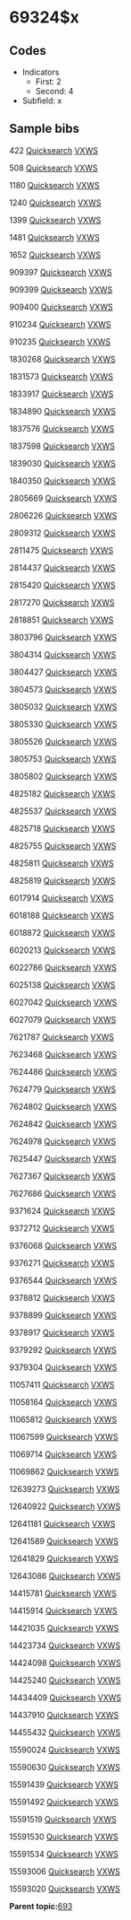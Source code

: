 # 69324$x

## Codes

-   Indicators
    -   First: 2
    -   Second: 4
-   Subfield: x

## Sample bibs

422 [Quicksearch](https://search.library.yale.edu/catalog/422) [VXWS](http://prodorbis.library.yale.edu:7014/vxws/GetHoldingsService?bibId=422)

508 [Quicksearch](https://search.library.yale.edu/catalog/508) [VXWS](http://prodorbis.library.yale.edu:7014/vxws/GetHoldingsService?bibId=508)

1180 [Quicksearch](https://search.library.yale.edu/catalog/1180) [VXWS](http://prodorbis.library.yale.edu:7014/vxws/GetHoldingsService?bibId=1180)

1240 [Quicksearch](https://search.library.yale.edu/catalog/1240) [VXWS](http://prodorbis.library.yale.edu:7014/vxws/GetHoldingsService?bibId=1240)

1399 [Quicksearch](https://search.library.yale.edu/catalog/1399) [VXWS](http://prodorbis.library.yale.edu:7014/vxws/GetHoldingsService?bibId=1399)

1481 [Quicksearch](https://search.library.yale.edu/catalog/1481) [VXWS](http://prodorbis.library.yale.edu:7014/vxws/GetHoldingsService?bibId=1481)

1652 [Quicksearch](https://search.library.yale.edu/catalog/1652) [VXWS](http://prodorbis.library.yale.edu:7014/vxws/GetHoldingsService?bibId=1652)

909397 [Quicksearch](https://search.library.yale.edu/catalog/909397) [VXWS](http://prodorbis.library.yale.edu:7014/vxws/GetHoldingsService?bibId=909397)

909399 [Quicksearch](https://search.library.yale.edu/catalog/909399) [VXWS](http://prodorbis.library.yale.edu:7014/vxws/GetHoldingsService?bibId=909399)

909400 [Quicksearch](https://search.library.yale.edu/catalog/909400) [VXWS](http://prodorbis.library.yale.edu:7014/vxws/GetHoldingsService?bibId=909400)

910234 [Quicksearch](https://search.library.yale.edu/catalog/910234) [VXWS](http://prodorbis.library.yale.edu:7014/vxws/GetHoldingsService?bibId=910234)

910235 [Quicksearch](https://search.library.yale.edu/catalog/910235) [VXWS](http://prodorbis.library.yale.edu:7014/vxws/GetHoldingsService?bibId=910235)

1830268 [Quicksearch](https://search.library.yale.edu/catalog/1830268) [VXWS](http://prodorbis.library.yale.edu:7014/vxws/GetHoldingsService?bibId=1830268)

1831573 [Quicksearch](https://search.library.yale.edu/catalog/1831573) [VXWS](http://prodorbis.library.yale.edu:7014/vxws/GetHoldingsService?bibId=1831573)

1833917 [Quicksearch](https://search.library.yale.edu/catalog/1833917) [VXWS](http://prodorbis.library.yale.edu:7014/vxws/GetHoldingsService?bibId=1833917)

1834890 [Quicksearch](https://search.library.yale.edu/catalog/1834890) [VXWS](http://prodorbis.library.yale.edu:7014/vxws/GetHoldingsService?bibId=1834890)

1837576 [Quicksearch](https://search.library.yale.edu/catalog/1837576) [VXWS](http://prodorbis.library.yale.edu:7014/vxws/GetHoldingsService?bibId=1837576)

1837598 [Quicksearch](https://search.library.yale.edu/catalog/1837598) [VXWS](http://prodorbis.library.yale.edu:7014/vxws/GetHoldingsService?bibId=1837598)

1839030 [Quicksearch](https://search.library.yale.edu/catalog/1839030) [VXWS](http://prodorbis.library.yale.edu:7014/vxws/GetHoldingsService?bibId=1839030)

1840350 [Quicksearch](https://search.library.yale.edu/catalog/1840350) [VXWS](http://prodorbis.library.yale.edu:7014/vxws/GetHoldingsService?bibId=1840350)

2805669 [Quicksearch](https://search.library.yale.edu/catalog/2805669) [VXWS](http://prodorbis.library.yale.edu:7014/vxws/GetHoldingsService?bibId=2805669)

2806226 [Quicksearch](https://search.library.yale.edu/catalog/2806226) [VXWS](http://prodorbis.library.yale.edu:7014/vxws/GetHoldingsService?bibId=2806226)

2809312 [Quicksearch](https://search.library.yale.edu/catalog/2809312) [VXWS](http://prodorbis.library.yale.edu:7014/vxws/GetHoldingsService?bibId=2809312)

2811475 [Quicksearch](https://search.library.yale.edu/catalog/2811475) [VXWS](http://prodorbis.library.yale.edu:7014/vxws/GetHoldingsService?bibId=2811475)

2814437 [Quicksearch](https://search.library.yale.edu/catalog/2814437) [VXWS](http://prodorbis.library.yale.edu:7014/vxws/GetHoldingsService?bibId=2814437)

2815420 [Quicksearch](https://search.library.yale.edu/catalog/2815420) [VXWS](http://prodorbis.library.yale.edu:7014/vxws/GetHoldingsService?bibId=2815420)

2817270 [Quicksearch](https://search.library.yale.edu/catalog/2817270) [VXWS](http://prodorbis.library.yale.edu:7014/vxws/GetHoldingsService?bibId=2817270)

2818851 [Quicksearch](https://search.library.yale.edu/catalog/2818851) [VXWS](http://prodorbis.library.yale.edu:7014/vxws/GetHoldingsService?bibId=2818851)

3803796 [Quicksearch](https://search.library.yale.edu/catalog/3803796) [VXWS](http://prodorbis.library.yale.edu:7014/vxws/GetHoldingsService?bibId=3803796)

3804314 [Quicksearch](https://search.library.yale.edu/catalog/3804314) [VXWS](http://prodorbis.library.yale.edu:7014/vxws/GetHoldingsService?bibId=3804314)

3804427 [Quicksearch](https://search.library.yale.edu/catalog/3804427) [VXWS](http://prodorbis.library.yale.edu:7014/vxws/GetHoldingsService?bibId=3804427)

3804573 [Quicksearch](https://search.library.yale.edu/catalog/3804573) [VXWS](http://prodorbis.library.yale.edu:7014/vxws/GetHoldingsService?bibId=3804573)

3805032 [Quicksearch](https://search.library.yale.edu/catalog/3805032) [VXWS](http://prodorbis.library.yale.edu:7014/vxws/GetHoldingsService?bibId=3805032)

3805330 [Quicksearch](https://search.library.yale.edu/catalog/3805330) [VXWS](http://prodorbis.library.yale.edu:7014/vxws/GetHoldingsService?bibId=3805330)

3805526 [Quicksearch](https://search.library.yale.edu/catalog/3805526) [VXWS](http://prodorbis.library.yale.edu:7014/vxws/GetHoldingsService?bibId=3805526)

3805753 [Quicksearch](https://search.library.yale.edu/catalog/3805753) [VXWS](http://prodorbis.library.yale.edu:7014/vxws/GetHoldingsService?bibId=3805753)

3805802 [Quicksearch](https://search.library.yale.edu/catalog/3805802) [VXWS](http://prodorbis.library.yale.edu:7014/vxws/GetHoldingsService?bibId=3805802)

4825182 [Quicksearch](https://search.library.yale.edu/catalog/4825182) [VXWS](http://prodorbis.library.yale.edu:7014/vxws/GetHoldingsService?bibId=4825182)

4825537 [Quicksearch](https://search.library.yale.edu/catalog/4825537) [VXWS](http://prodorbis.library.yale.edu:7014/vxws/GetHoldingsService?bibId=4825537)

4825718 [Quicksearch](https://search.library.yale.edu/catalog/4825718) [VXWS](http://prodorbis.library.yale.edu:7014/vxws/GetHoldingsService?bibId=4825718)

4825755 [Quicksearch](https://search.library.yale.edu/catalog/4825755) [VXWS](http://prodorbis.library.yale.edu:7014/vxws/GetHoldingsService?bibId=4825755)

4825811 [Quicksearch](https://search.library.yale.edu/catalog/4825811) [VXWS](http://prodorbis.library.yale.edu:7014/vxws/GetHoldingsService?bibId=4825811)

4825819 [Quicksearch](https://search.library.yale.edu/catalog/4825819) [VXWS](http://prodorbis.library.yale.edu:7014/vxws/GetHoldingsService?bibId=4825819)

6017914 [Quicksearch](https://search.library.yale.edu/catalog/6017914) [VXWS](http://prodorbis.library.yale.edu:7014/vxws/GetHoldingsService?bibId=6017914)

6018188 [Quicksearch](https://search.library.yale.edu/catalog/6018188) [VXWS](http://prodorbis.library.yale.edu:7014/vxws/GetHoldingsService?bibId=6018188)

6018872 [Quicksearch](https://search.library.yale.edu/catalog/6018872) [VXWS](http://prodorbis.library.yale.edu:7014/vxws/GetHoldingsService?bibId=6018872)

6020213 [Quicksearch](https://search.library.yale.edu/catalog/6020213) [VXWS](http://prodorbis.library.yale.edu:7014/vxws/GetHoldingsService?bibId=6020213)

6022786 [Quicksearch](https://search.library.yale.edu/catalog/6022786) [VXWS](http://prodorbis.library.yale.edu:7014/vxws/GetHoldingsService?bibId=6022786)

6025138 [Quicksearch](https://search.library.yale.edu/catalog/6025138) [VXWS](http://prodorbis.library.yale.edu:7014/vxws/GetHoldingsService?bibId=6025138)

6027042 [Quicksearch](https://search.library.yale.edu/catalog/6027042) [VXWS](http://prodorbis.library.yale.edu:7014/vxws/GetHoldingsService?bibId=6027042)

6027079 [Quicksearch](https://search.library.yale.edu/catalog/6027079) [VXWS](http://prodorbis.library.yale.edu:7014/vxws/GetHoldingsService?bibId=6027079)

7621787 [Quicksearch](https://search.library.yale.edu/catalog/7621787) [VXWS](http://prodorbis.library.yale.edu:7014/vxws/GetHoldingsService?bibId=7621787)

7623468 [Quicksearch](https://search.library.yale.edu/catalog/7623468) [VXWS](http://prodorbis.library.yale.edu:7014/vxws/GetHoldingsService?bibId=7623468)

7624486 [Quicksearch](https://search.library.yale.edu/catalog/7624486) [VXWS](http://prodorbis.library.yale.edu:7014/vxws/GetHoldingsService?bibId=7624486)

7624779 [Quicksearch](https://search.library.yale.edu/catalog/7624779) [VXWS](http://prodorbis.library.yale.edu:7014/vxws/GetHoldingsService?bibId=7624779)

7624802 [Quicksearch](https://search.library.yale.edu/catalog/7624802) [VXWS](http://prodorbis.library.yale.edu:7014/vxws/GetHoldingsService?bibId=7624802)

7624842 [Quicksearch](https://search.library.yale.edu/catalog/7624842) [VXWS](http://prodorbis.library.yale.edu:7014/vxws/GetHoldingsService?bibId=7624842)

7624978 [Quicksearch](https://search.library.yale.edu/catalog/7624978) [VXWS](http://prodorbis.library.yale.edu:7014/vxws/GetHoldingsService?bibId=7624978)

7625447 [Quicksearch](https://search.library.yale.edu/catalog/7625447) [VXWS](http://prodorbis.library.yale.edu:7014/vxws/GetHoldingsService?bibId=7625447)

7627367 [Quicksearch](https://search.library.yale.edu/catalog/7627367) [VXWS](http://prodorbis.library.yale.edu:7014/vxws/GetHoldingsService?bibId=7627367)

7627686 [Quicksearch](https://search.library.yale.edu/catalog/7627686) [VXWS](http://prodorbis.library.yale.edu:7014/vxws/GetHoldingsService?bibId=7627686)

9371624 [Quicksearch](https://search.library.yale.edu/catalog/9371624) [VXWS](http://prodorbis.library.yale.edu:7014/vxws/GetHoldingsService?bibId=9371624)

9372712 [Quicksearch](https://search.library.yale.edu/catalog/9372712) [VXWS](http://prodorbis.library.yale.edu:7014/vxws/GetHoldingsService?bibId=9372712)

9376068 [Quicksearch](https://search.library.yale.edu/catalog/9376068) [VXWS](http://prodorbis.library.yale.edu:7014/vxws/GetHoldingsService?bibId=9376068)

9376271 [Quicksearch](https://search.library.yale.edu/catalog/9376271) [VXWS](http://prodorbis.library.yale.edu:7014/vxws/GetHoldingsService?bibId=9376271)

9376544 [Quicksearch](https://search.library.yale.edu/catalog/9376544) [VXWS](http://prodorbis.library.yale.edu:7014/vxws/GetHoldingsService?bibId=9376544)

9378812 [Quicksearch](https://search.library.yale.edu/catalog/9378812) [VXWS](http://prodorbis.library.yale.edu:7014/vxws/GetHoldingsService?bibId=9378812)

9378899 [Quicksearch](https://search.library.yale.edu/catalog/9378899) [VXWS](http://prodorbis.library.yale.edu:7014/vxws/GetHoldingsService?bibId=9378899)

9378917 [Quicksearch](https://search.library.yale.edu/catalog/9378917) [VXWS](http://prodorbis.library.yale.edu:7014/vxws/GetHoldingsService?bibId=9378917)

9379292 [Quicksearch](https://search.library.yale.edu/catalog/9379292) [VXWS](http://prodorbis.library.yale.edu:7014/vxws/GetHoldingsService?bibId=9379292)

9379304 [Quicksearch](https://search.library.yale.edu/catalog/9379304) [VXWS](http://prodorbis.library.yale.edu:7014/vxws/GetHoldingsService?bibId=9379304)

11057411 [Quicksearch](https://search.library.yale.edu/catalog/11057411) [VXWS](http://prodorbis.library.yale.edu:7014/vxws/GetHoldingsService?bibId=11057411)

11058164 [Quicksearch](https://search.library.yale.edu/catalog/11058164) [VXWS](http://prodorbis.library.yale.edu:7014/vxws/GetHoldingsService?bibId=11058164)

11065812 [Quicksearch](https://search.library.yale.edu/catalog/11065812) [VXWS](http://prodorbis.library.yale.edu:7014/vxws/GetHoldingsService?bibId=11065812)

11067599 [Quicksearch](https://search.library.yale.edu/catalog/11067599) [VXWS](http://prodorbis.library.yale.edu:7014/vxws/GetHoldingsService?bibId=11067599)

11069714 [Quicksearch](https://search.library.yale.edu/catalog/11069714) [VXWS](http://prodorbis.library.yale.edu:7014/vxws/GetHoldingsService?bibId=11069714)

11069862 [Quicksearch](https://search.library.yale.edu/catalog/11069862) [VXWS](http://prodorbis.library.yale.edu:7014/vxws/GetHoldingsService?bibId=11069862)

12639273 [Quicksearch](https://search.library.yale.edu/catalog/12639273) [VXWS](http://prodorbis.library.yale.edu:7014/vxws/GetHoldingsService?bibId=12639273)

12640922 [Quicksearch](https://search.library.yale.edu/catalog/12640922) [VXWS](http://prodorbis.library.yale.edu:7014/vxws/GetHoldingsService?bibId=12640922)

12641181 [Quicksearch](https://search.library.yale.edu/catalog/12641181) [VXWS](http://prodorbis.library.yale.edu:7014/vxws/GetHoldingsService?bibId=12641181)

12641589 [Quicksearch](https://search.library.yale.edu/catalog/12641589) [VXWS](http://prodorbis.library.yale.edu:7014/vxws/GetHoldingsService?bibId=12641589)

12641829 [Quicksearch](https://search.library.yale.edu/catalog/12641829) [VXWS](http://prodorbis.library.yale.edu:7014/vxws/GetHoldingsService?bibId=12641829)

12643086 [Quicksearch](https://search.library.yale.edu/catalog/12643086) [VXWS](http://prodorbis.library.yale.edu:7014/vxws/GetHoldingsService?bibId=12643086)

14415781 [Quicksearch](https://search.library.yale.edu/catalog/14415781) [VXWS](http://prodorbis.library.yale.edu:7014/vxws/GetHoldingsService?bibId=14415781)

14415914 [Quicksearch](https://search.library.yale.edu/catalog/14415914) [VXWS](http://prodorbis.library.yale.edu:7014/vxws/GetHoldingsService?bibId=14415914)

14421035 [Quicksearch](https://search.library.yale.edu/catalog/14421035) [VXWS](http://prodorbis.library.yale.edu:7014/vxws/GetHoldingsService?bibId=14421035)

14423734 [Quicksearch](https://search.library.yale.edu/catalog/14423734) [VXWS](http://prodorbis.library.yale.edu:7014/vxws/GetHoldingsService?bibId=14423734)

14424098 [Quicksearch](https://search.library.yale.edu/catalog/14424098) [VXWS](http://prodorbis.library.yale.edu:7014/vxws/GetHoldingsService?bibId=14424098)

14425240 [Quicksearch](https://search.library.yale.edu/catalog/14425240) [VXWS](http://prodorbis.library.yale.edu:7014/vxws/GetHoldingsService?bibId=14425240)

14434409 [Quicksearch](https://search.library.yale.edu/catalog/14434409) [VXWS](http://prodorbis.library.yale.edu:7014/vxws/GetHoldingsService?bibId=14434409)

14437910 [Quicksearch](https://search.library.yale.edu/catalog/14437910) [VXWS](http://prodorbis.library.yale.edu:7014/vxws/GetHoldingsService?bibId=14437910)

14455432 [Quicksearch](https://search.library.yale.edu/catalog/14455432) [VXWS](http://prodorbis.library.yale.edu:7014/vxws/GetHoldingsService?bibId=14455432)

15590024 [Quicksearch](https://search.library.yale.edu/catalog/15590024) [VXWS](http://prodorbis.library.yale.edu:7014/vxws/GetHoldingsService?bibId=15590024)

15590630 [Quicksearch](https://search.library.yale.edu/catalog/15590630) [VXWS](http://prodorbis.library.yale.edu:7014/vxws/GetHoldingsService?bibId=15590630)

15591439 [Quicksearch](https://search.library.yale.edu/catalog/15591439) [VXWS](http://prodorbis.library.yale.edu:7014/vxws/GetHoldingsService?bibId=15591439)

15591492 [Quicksearch](https://search.library.yale.edu/catalog/15591492) [VXWS](http://prodorbis.library.yale.edu:7014/vxws/GetHoldingsService?bibId=15591492)

15591519 [Quicksearch](https://search.library.yale.edu/catalog/15591519) [VXWS](http://prodorbis.library.yale.edu:7014/vxws/GetHoldingsService?bibId=15591519)

15591530 [Quicksearch](https://search.library.yale.edu/catalog/15591530) [VXWS](http://prodorbis.library.yale.edu:7014/vxws/GetHoldingsService?bibId=15591530)

15591534 [Quicksearch](https://search.library.yale.edu/catalog/15591534) [VXWS](http://prodorbis.library.yale.edu:7014/vxws/GetHoldingsService?bibId=15591534)

15593006 [Quicksearch](https://search.library.yale.edu/catalog/15593006) [VXWS](http://prodorbis.library.yale.edu:7014/vxws/GetHoldingsService?bibId=15593006)

15593020 [Quicksearch](https://search.library.yale.edu/catalog/15593020) [VXWS](http://prodorbis.library.yale.edu:7014/vxws/GetHoldingsService?bibId=15593020)

**Parent topic:**[693](../../tags/693/693.md)


